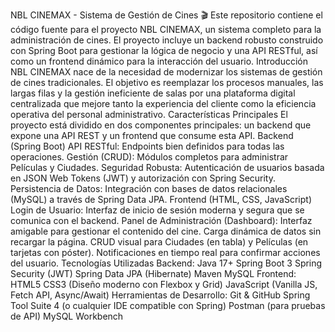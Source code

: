 NBL CINEMAX - Sistema de Gestión de Cines 🎬
Este repositorio contiene el código fuente para el proyecto NBL CINEMAX, un sistema completo para la administración de cines. El proyecto incluye un backend robusto construido con Spring Boot para gestionar la lógica de negocio y una API RESTful, así como un frontend dinámico para la interacción del usuario.
 Introducción
NBL CINEMAX nace de la necesidad de modernizar los sistemas de gestión de cines tradicionales. El objetivo es reemplazar los procesos manuales, las largas filas y la gestión ineficiente de salas por una plataforma digital centralizada que mejore tanto la experiencia del cliente como la eficiencia operativa del personal administrativo.
 Características Principales
El proyecto está dividido en dos componentes principales: un backend que expone una API REST y un frontend que consume esta API.
Backend (Spring Boot)
API RESTful: Endpoints bien definidos para todas las operaciones.
Gestión (CRUD): Módulos completos para administrar Películas y Ciudades.
Seguridad Robusta: Autenticación de usuarios basada en JSON Web Tokens (JWT) y autorización con Spring Security.
Persistencia de Datos: Integración con bases de datos relacionales (MySQL) a través de Spring Data JPA.
Frontend (HTML, CSS, JavaScript)
Login de Usuario: Interfaz de inicio de sesión moderna y segura que se comunica con el backend.
Panel de Administración (Dashboard):
Interfaz amigable para gestionar el contenido del cine.
Carga dinámica de datos sin recargar la página.
CRUD visual para Ciudades (en tabla) y Películas (en tarjetas con póster).
Notificaciones en tiempo real para confirmar acciones del usuario.
 Tecnologías Utilizadas
Backend:
Java 17+
Spring Boot 3
Spring Security (JWT)
Spring Data JPA (Hibernate)
Maven
MySQL
Frontend:
HTML5
CSS3 (Diseño moderno con Flexbox y Grid)
JavaScript (Vanilla JS, Fetch API, Async/Await)
Herramientas de Desarrollo:
Git & GitHub
Spring Tool Suite 4 (o cualquier IDE compatible con Spring)
Postman (para pruebas de API)
MySQL Workbench
